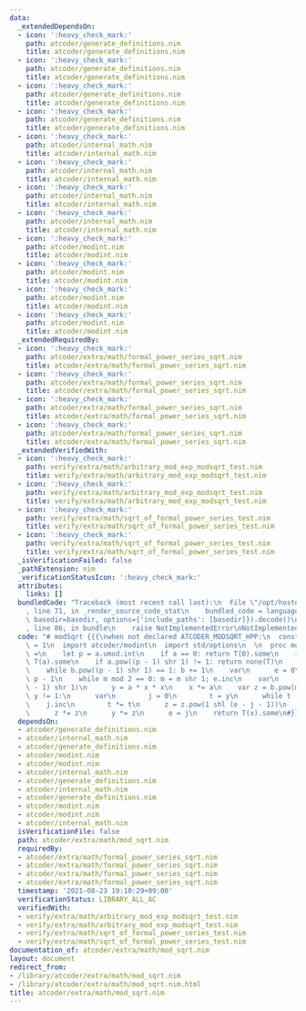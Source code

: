 ```yaml
---
data:
  _extendedDependsOn:
  - icon: ':heavy_check_mark:'
    path: atcoder/generate_definitions.nim
    title: atcoder/generate_definitions.nim
  - icon: ':heavy_check_mark:'
    path: atcoder/generate_definitions.nim
    title: atcoder/generate_definitions.nim
  - icon: ':heavy_check_mark:'
    path: atcoder/generate_definitions.nim
    title: atcoder/generate_definitions.nim
  - icon: ':heavy_check_mark:'
    path: atcoder/generate_definitions.nim
    title: atcoder/generate_definitions.nim
  - icon: ':heavy_check_mark:'
    path: atcoder/internal_math.nim
    title: atcoder/internal_math.nim
  - icon: ':heavy_check_mark:'
    path: atcoder/internal_math.nim
    title: atcoder/internal_math.nim
  - icon: ':heavy_check_mark:'
    path: atcoder/internal_math.nim
    title: atcoder/internal_math.nim
  - icon: ':heavy_check_mark:'
    path: atcoder/internal_math.nim
    title: atcoder/internal_math.nim
  - icon: ':heavy_check_mark:'
    path: atcoder/modint.nim
    title: atcoder/modint.nim
  - icon: ':heavy_check_mark:'
    path: atcoder/modint.nim
    title: atcoder/modint.nim
  - icon: ':heavy_check_mark:'
    path: atcoder/modint.nim
    title: atcoder/modint.nim
  - icon: ':heavy_check_mark:'
    path: atcoder/modint.nim
    title: atcoder/modint.nim
  _extendedRequiredBy:
  - icon: ':heavy_check_mark:'
    path: atcoder/extra/math/formal_power_series_sqrt.nim
    title: atcoder/extra/math/formal_power_series_sqrt.nim
  - icon: ':heavy_check_mark:'
    path: atcoder/extra/math/formal_power_series_sqrt.nim
    title: atcoder/extra/math/formal_power_series_sqrt.nim
  - icon: ':heavy_check_mark:'
    path: atcoder/extra/math/formal_power_series_sqrt.nim
    title: atcoder/extra/math/formal_power_series_sqrt.nim
  - icon: ':heavy_check_mark:'
    path: atcoder/extra/math/formal_power_series_sqrt.nim
    title: atcoder/extra/math/formal_power_series_sqrt.nim
  _extendedVerifiedWith:
  - icon: ':heavy_check_mark:'
    path: verify/extra/math/arbitrary_mod_exp_modsqrt_test.nim
    title: verify/extra/math/arbitrary_mod_exp_modsqrt_test.nim
  - icon: ':heavy_check_mark:'
    path: verify/extra/math/arbitrary_mod_exp_modsqrt_test.nim
    title: verify/extra/math/arbitrary_mod_exp_modsqrt_test.nim
  - icon: ':heavy_check_mark:'
    path: verify/extra/math/sqrt_of_formal_power_series_test.nim
    title: verify/extra/math/sqrt_of_formal_power_series_test.nim
  - icon: ':heavy_check_mark:'
    path: verify/extra/math/sqrt_of_formal_power_series_test.nim
    title: verify/extra/math/sqrt_of_formal_power_series_test.nim
  _isVerificationFailed: false
  _pathExtension: nim
  _verificationStatusIcon: ':heavy_check_mark:'
  attributes:
    links: []
  bundledCode: "Traceback (most recent call last):\n  File \"/opt/hostedtoolcache/Python/3.10.0/x64/lib/python3.10/site-packages/onlinejudge_verify/documentation/build.py\"\
    , line 71, in _render_source_code_stat\n    bundled_code = language.bundle(stat.path,\
    \ basedir=basedir, options={'include_paths': [basedir]}).decode()\n  File \"/opt/hostedtoolcache/Python/3.10.0/x64/lib/python3.10/site-packages/onlinejudge_verify/languages/nim.py\"\
    , line 86, in bundle\n    raise NotImplementedError\nNotImplementedError\n"
  code: "# modSqrt {{{\nwhen not declared ATCODER_MODSQRT_HPP:\n  const ATCODER_MODSQRT_HPP*\
    \ = 1\n  import atcoder/modint\n  import std/options\n  \n  proc modSqrt*[T:ModInt](a:T):Option[T]\
    \ =\n    let p = a.umod.int\n    if a == 0: return T(0).some\n    if p == 2: return\
    \ T(a).some\n    if a.pow((p - 1) shr 1) != 1: return none(T)\n    var b = T(1)\n\
    \    while b.pow((p - 1) shr 1) == 1: b += 1\n    var\n      e = 0\n      m =\
    \ p - 1\n    while m mod 2 == 0: m = m shr 1; e.inc\n    var\n      x = a.pow((m\
    \ - 1) shr 1)\n      y = a * x * x\n    x *= a\n    var z = b.pow(m)\n    while\
    \ y != 1:\n      var\n        j = 0\n        t = y\n      while t != 1:\n    \
    \    j.inc\n        t *= t\n      z = z.pow(1 shl (e - j - 1))\n      x *= z\n\
    \      z *= z\n      y *= z\n      e = j\n    return T(x).some\n#}}}\n"
  dependsOn:
  - atcoder/generate_definitions.nim
  - atcoder/internal_math.nim
  - atcoder/generate_definitions.nim
  - atcoder/modint.nim
  - atcoder/modint.nim
  - atcoder/internal_math.nim
  - atcoder/generate_definitions.nim
  - atcoder/internal_math.nim
  - atcoder/generate_definitions.nim
  - atcoder/modint.nim
  - atcoder/modint.nim
  - atcoder/internal_math.nim
  isVerificationFile: false
  path: atcoder/extra/math/mod_sqrt.nim
  requiredBy:
  - atcoder/extra/math/formal_power_series_sqrt.nim
  - atcoder/extra/math/formal_power_series_sqrt.nim
  - atcoder/extra/math/formal_power_series_sqrt.nim
  - atcoder/extra/math/formal_power_series_sqrt.nim
  timestamp: '2021-08-23 19:10:29+09:00'
  verificationStatus: LIBRARY_ALL_AC
  verifiedWith:
  - verify/extra/math/arbitrary_mod_exp_modsqrt_test.nim
  - verify/extra/math/arbitrary_mod_exp_modsqrt_test.nim
  - verify/extra/math/sqrt_of_formal_power_series_test.nim
  - verify/extra/math/sqrt_of_formal_power_series_test.nim
documentation_of: atcoder/extra/math/mod_sqrt.nim
layout: document
redirect_from:
- /library/atcoder/extra/math/mod_sqrt.nim
- /library/atcoder/extra/math/mod_sqrt.nim.html
title: atcoder/extra/math/mod_sqrt.nim
---
```

